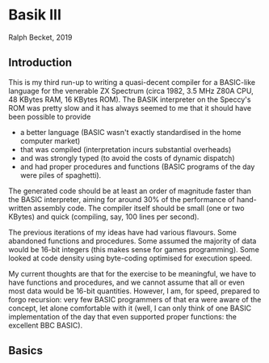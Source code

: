 # Basik III

Ralph Becket, 2019

## Introduction

This is my third run-up to writing a quasi-decent compiler for a BASIC-like language for the venerable ZX Spectrum (circa 1982, 3.5 MHz Z80A CPU, 48 KBytes RAM, 16 KBytes ROM).  The BASIK interpreter on the Speccy's ROM was pretty slow and it has always seemed to me that it should have been possible to provide
* a better language (BASIC wasn't exactly standardised in the home computer market)
* that was compiled (interpretation incurs substantial overheads)
* and was strongly typed (to avoid the costs of dynamic dispatch)
* and had proper procedures and functions (BASIC programs of the day were piles of spaghetti).

The generated code should be at least an order of magnitude faster than the BASIC interpreter, aiming for around 30% of the performance of hand-written assembly code.  The compiler itself should be small (one or two KBytes) and quick (compiling, say, 100 lines per second).

The previous iterations of my ideas have had various flavours.  Some abandoned functions and procedures.  Some assumed the majority of data would be 16-bit integers (this makes sense for games programming).  Some looked at code density using byte-coding optimised for execution speed.

My current thoughts are that for the exercise to be meaningful, we have to have functions and procedures, and we cannot assume that all or even most data would be 16-bit quantities.  However, I am, for speed, prepared to forgo recursion: very few BASIC programmers of that era were aware of the concept, let alone comfortable with it (well, I can only think of one BASIC implementation of the day that even supported proper functions: the excellent BBC BASIC).

## Basics

